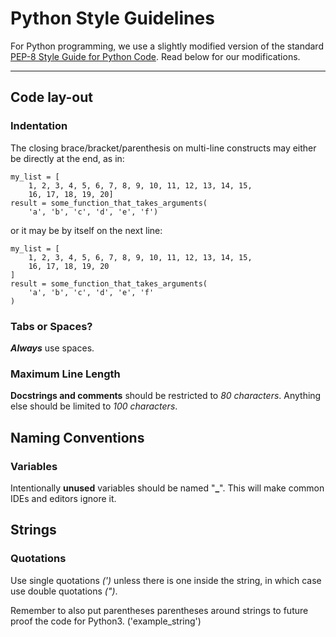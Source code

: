 Python Style Guidelines
=======================
For Python programming, we use a slightly modified version of the standard [PEP-8 Style Guide for Python Code](http://legacy.python.org/dev/peps/pep-0008 "PEP-8 Style Guide for Python Code"). Read below for our modifications.
- - -
## Code lay-out ##
### Indentation ###
The closing brace/bracket/parenthesis on multi-line constructs may either be directly at the end, as in:

    my_list = [
        1, 2, 3, 4, 5, 6, 7, 8, 9, 10, 11, 12, 13, 14, 15,
        16, 17, 18, 19, 20]
    result = some_function_that_takes_arguments(
        'a', 'b', 'c', 'd', 'e', 'f')
        
or it may be by itself on the next line:

    my_list = [
        1, 2, 3, 4, 5, 6, 7, 8, 9, 10, 11, 12, 13, 14, 15,
        16, 17, 18, 19, 20
    ]
    result = some_function_that_takes_arguments(
        'a', 'b', 'c', 'd', 'e', 'f'
    )

### Tabs or Spaces? ###
**_Always_** use spaces.

### Maximum Line Length ###
**Docstrings and comments** should be restricted to _80 characters_. Anything else should be limited to _100 characters_.

## Naming Conventions ##
### Variables ###
Intentionally **unused** variables should be named "**_**". This will make common IDEs and editors ignore it.

## Strings ##
### Quotations ###
Use single quotations _(')_ unless there is one inside the string, in which case use double quotations _(")_.

Remember to also put parentheses parentheses around strings to future proof the code for Python3. ('example_string')

